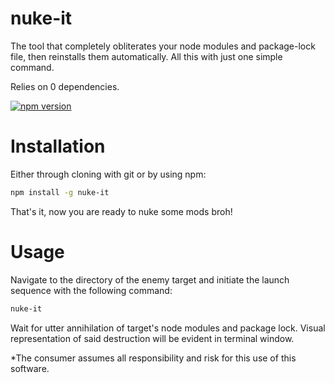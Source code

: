 # nuke-it

The tool that completely obliterates your node modules and package-lock file, then reinstalls them automatically. All this with just one simple command.

Relies on 0 dependencies.

[![npm version](https://badge.fury.io/js/nuke-it.svg)](https://badge.fury.io/js/nuke-it)

# Installation

Either through cloning with git or by using npm:

```bash
npm install -g nuke-it
```
That's it, now you are ready to nuke some mods broh!
# Usage

Navigate to the directory of the enemy target and initiate the launch sequence with the following command:

```bash
nuke-it
```
Wait for utter annihilation of target's node modules and package lock. Visual representation of said destruction will be evident in terminal window.

*The consumer assumes all responsibility and risk for this use of this software.
